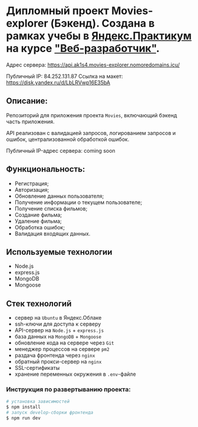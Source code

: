# Дипломный проект Movies-explorer (Бэкенд). Создана в рамках учебы в [Яндекс.Практикум](https://praktikum.yandex.ru/) на курсе ["Веб-разработчик"](https://praktikum.yandex.ru/web/).

Адрес сервера: https://api.ak1s4.movies-explorer.nomoredomains.icu/

Публичный IP: 84.252.131.87
Ссылка на макет: https://disk.yandex.ru/d/LbLRVwp16E35bA

## Описание:

Репозиторий для приложения проекта `Movies`, включающий бэкенд часть приложения.

API реализован с валидацией запросов, логированием запросов и ошибок, централизованной обработкой ошибок.

Публичный IP-адрес сервера: coming soon

## Функциональность:
- Регистрация;
- Авторизация;
- Обновление данных пользователя;
- Получение информации о текущем пользователе;
- Получение списка фильмов;
- Создание фильма;
- Удаление фильма;
- Обработка ошибок;
- Валидация входящих данных.

## Используемые технологии
- Node.js
- express.js
- MongoDB
- Mongoose

## Стек технологий
- сервер на `Ubuntu` в Яндекс.Облаке
- ssh-ключи для доступа к серверу
- API-сервер на `Node.js` + `express.js`
- база данных на `MongoDB` + `Mongoose`
- обновление кода на сервере через `Git`
- менеджер процессов на сервере `pm2`
- раздача фронтенда через `nginx`
- обратный прокси-сервер на `nginx`
- SSL-сертификаты
- хранение переменных окружения в `.env`-файле

### Инструкция по развертыванию проекта:
```bash
# установка зависимостей
$ npm install
# запуск develop-сборки фронтенда
$ npm run dev
